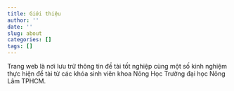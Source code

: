 ```yaml
---
title: Giới thiệu
author: ''
date: ''
slug: about
categories: []
tags: []
---
```


Trang web là nơi lưu trữ thông tin đề tài tốt nghiệp cùng một số kinh nghiệm thực hiện đề tài từ các khóa sinh viên khoa Nông Học Trường đại học Nông Lâm TPHCM.
